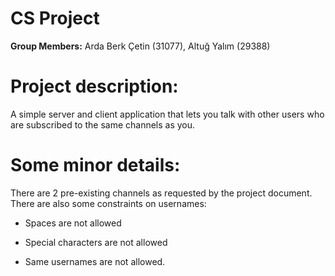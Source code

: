 # CS Project

**Group Members:** Arda Berk Çetin (31077), Altuğ Yalım (29388)

# Project description:

A simple server and client application that lets you talk with other users who are subscribed to the same channels as you.

# Some minor details:

There are 2 pre-existing channels as requested by the project document. There are also some constraints on usernames:

* Spaces are not allowed

* Special characters are not allowed
   
* Same usernames are not allowed.
